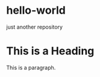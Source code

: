 # hello-world
just another repository

<html>
<body>

<h1>This is a Heading</h1>
<p>This is a paragraph.</p>

</body>
</html>
